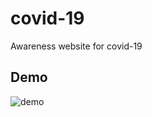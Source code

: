 # covid-19
Awareness website for covid-19

## Demo
![demo](https://github.com/MrKioZ/covid-19/blob/master/demo.png?raw=true)
